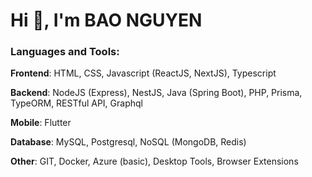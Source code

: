 <h1>Hi 👋, I'm BAO NGUYEN</h1>

<h3>Languages and Tools:</h3>
<p><strong>Frontend</strong>: HTML, CSS, Javascript (ReactJS, NextJS), Typescript</p>
<p><strong>Backend</strong>: NodeJS (Express), NestJS, Java (Spring Boot), PHP, Prisma, TypeORM, RESTful API, Graphql</p>
<p><strong>Mobile</strong>: Flutter</p>
<p><strong>Database</strong>: MySQL, Postgresql, NoSQL (MongoDB, Redis)</p>
<p><strong>Other</strong>: GIT, Docker, Azure (basic), Desktop Tools, Browser Extensions</p>

